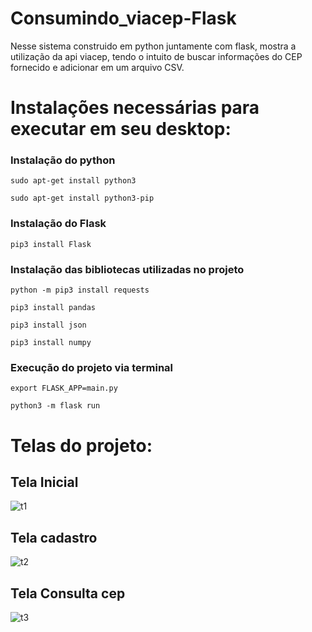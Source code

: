 # Consumindo_viacep-Flask

Nesse sistema construido em python juntamente com flask, mostra a utilização da api viacep, tendo o intuito de buscar informações do CEP fornecido e adicionar em um arquivo CSV.

# Instalações necessárias para executar em seu desktop:

### Instalação do python
```
sudo apt-get install python3
```
```
sudo apt-get install python3-pip
```
### Instalação do Flask 
```
pip3 install Flask
```
### Instalação das bibliotecas utilizadas no projeto
```
python -m pip3 install requests
```
```
pip3 install pandas
```
```
pip3 install json
```
```
pip3 install numpy
```
### Execução do projeto via terminal 
```
export FLASK_APP=main.py
```
```
python3 -m flask run
```
# Telas do projeto:
 
 ## Tela Inicial
 
![t1](https://user-images.githubusercontent.com/65103555/120591664-88df8880-c40a-11eb-8e7c-56b75ff8cfd5.png)

 ## Tela cadastro

![t2](https://user-images.githubusercontent.com/65103555/120592028-1fac4500-c40b-11eb-9e7e-2a983d5181ed.png)

 ## Tela Consulta cep
 
 ![t3](https://user-images.githubusercontent.com/65103555/120592005-1622dd00-c40b-11eb-8e95-f2f0d29efda7.png)

